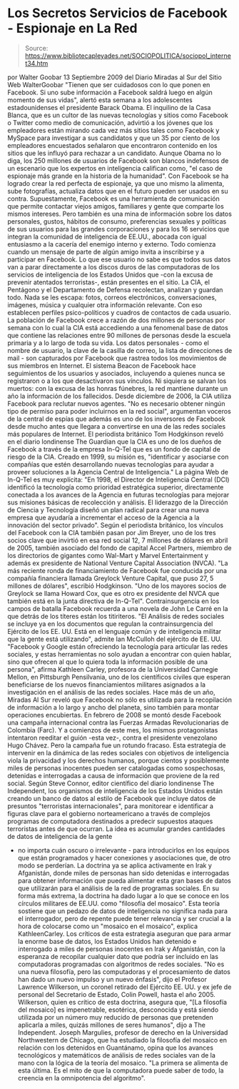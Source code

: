 # Los Secretos Servicios de Facebook - Espionaje en La Red

> Source: https://www.bibliotecapleyades.net/SOCIOPOLITICA/sociopol_internet34.htm

por Walter Goobar
13 Septiembre 2009
del Diario
Miradas al Sur
del Sitio Web
WalterGoobar
"Tienen que ser cuidadosos con lo que
ponen en Facebook. Si uno sube
información a Facebook saldrá luego en algún momento de sus vidas", alertó
esta semana a los adolescentes estadounidenses el presidente Barack Obama.
El inquilino de la Casa Blanca, que es un cultor de las nuevas tecnologías y
sitios como Facebook o Twitter como medio de comunicación, advirtió a los
jóvenes que los empleadores están mirando cada vez más sitios tales como
Facebook y MySpace para investigar a sus candidatos y que un 35 por ciento
de los empleadores encuestados señalaron que encontraron contenido en los
sitios que les influyó para rechazar a un candidato.
Aunque Obama no lo diga, los 250 millones de usuarios de Facebook son
blancos indefensos de un escenario que los expertos en inteligencia
califican como,
"el caso de espionaje más grande en la historia de la
humanidad".
Con Facebook se ha logrado crear la red perfecta de espionaje,
ya que uno mismo la alimenta, sube fotografías, actualiza datos que en el
futuro pueden ser usados en su contra.
Supuestamente, Facebook es una herramienta de comunicación que permite
contactar viejos amigos, familiares y gente que comparte los mismos
intereses. Pero también es una mina de información sobre los datos
personales, gustos, hábitos de consumo, preferencias sexuales y políticas de
sus usuarios para las grandes corporaciones y para los 16 servicios que
integran la comunidad de inteligencia de EE.UU., abocada con igual
entusiasmo a la cacería del enemigo interno y externo.
Todo comienza cuando un mensaje de parte de algún amigo invita a inscribirse
y a participar en Facebook. Lo que ese usuario no sabe es que todos sus
datos van a parar directamente a los discos duros de las computadoras de los
servicios de inteligencia de los Estados Unidos que -con la excusa de
prevenir atentados terroristas-, están presentes en el sitio.
La CIA, el
Pentágono y el Departamento de Defensa recolectan, analizan y guardan todo.
Nada se les escapa: fotos, correos electrónicos, conversaciones, imágenes,
música y cualquier otra información relevante. Con eso establecen perfiles psico-políticos y cuadros de contactos de cada usuario.
La población de Facebook crece a razón de dos millones de personas por
semana con lo cual la CIA está accediendo a una fenomenal base de datos que
contiene las relaciones entre 90 millones de personas desde la escuela
primaria y a lo largo de toda su vida.
Los datos personales - como el nombre de usuario, la clave de la casilla de
correo, la lista de direcciones de mail - son capturados por Facebook que
rastrea todos los movimientos de sus miembros en Internet.
El
sistema Beacon
de Facebook hace seguimientos de los usuarios y asociados, incluyendo a
quienes nunca se registraron o a los que desactivaron sus vínculos. Ni
siquiera se salvan los muertos: con la excusa de las honras fúnebres, la red
mantiene durante un año la información de los fallecidos.
Desde diciembre de 2006, la CIA utiliza Facebook para reclutar nuevos
agentes.
"No es necesario obtener ningún tipo de permiso para poder
incluirnos en la red social", argumentan voceros de la central de espías que
además es uno de los inversores de Facebook desde mucho antes que llegara a
convertirse en una de las redes sociales más populares de Internet.
El periodista británico Tom Hodgkinson reveló en el diario londinense
The
Guardian que la CIA es uno de los dueños de Facebook a través de la empresa
In-Q-Tel que es un fondo de capital de riesgo de la CIA.
Creado en 1999, su
misión es,
"identificar y asociarse con compañías que estén desarrollando
nuevas tecnologías para ayudar a proveer soluciones a la Agencia Central de
Inteligencia."
La página Web de
In-Q-Tel es muy explícita:
"En 1998, el Director de
Inteligencia Central (DCI) identificó la tecnología como prioridad
estratégica superior, directamente conectada a los avances de la Agencia en
futuras tecnologías para mejorar sus misiones básicas de recolección y
análisis.
El liderazgo de la Dirección de Ciencia y Tecnología diseñó un
plan radical para crear una nueva empresa que ayudaría a incrementar el
acceso de la Agencia a la innovación del sector privado".
Según el periodista británico, los vínculos del Facebook con la CIA también
pasan por Jim Breyer, uno de los tres socios clave que invirtió en esa red
social 12, 7 millones de dólares en abril de 2005, también asociado del
fondo de capital Accel Partners, miembro de los directorios de gigantes como
Wal-Mart y Marvel Entertainment y además ex presidente de National Venture
Capital Association (NVCA).
"La más reciente ronda de financiamiento de Facebook fue conducida por una
compañía financiera llamada Greylock Venture Capital, que puso 27, 5
millones de dólares", escribió Hodgkinson.
"Uno de los mayores socios de Greylock se llama Howard Cox, que es otro ex presidente del NVCA que también
está en la junta directiva de In-Q-Tel".
Contrainsurgencia en
los campos de batalla
Facebook recuerda a una novela de John Le Carré en la que detrás de los
títeres están los titiriteros.
"El Análisis de redes sociales se incluye ya
en los documentos que regulan la contrainsurgencia del Ejército de los EE. UU. Está en el lenguaje común y de inteligencia militar que la gente está
utilizando", admite Ian McCulloh del ejército de EE. UU.
"Facebook y Google están ofreciendo la tecnología para articular las redes
sociales, y estas herramientas no solo ayudan a encontrar con quien hablar,
sino que ofrecen al que lo quiera toda la información posible de una
persona", afirma Kathleen Carley, profesora de la Universidad Carnegie
Mellon, en Pittsburgh Pensilvania, uno de los científicos civiles que
esperan beneficiarse de los nuevos financiamientos militares asignados a la
investigación en el análisis de las redes sociales.
Hace más de un año,
Miradas Al Sur reveló que Facebook no sólo es utilizada
para la recopilación de información a lo largo y ancho del planeta, sino
también para montar operaciones encubiertas.
En febrero de 2008 se montó
desde Facebook una campaña internacional contra las Fuerzas Armadas
Revolucionarias de Colombia (Farc). Y a comienzos de este mes, los mismos
protagonistas intentaron reeditar el guión -esta vez-, contra el presidente
venezolano Hugo Chávez. Pero la campaña fue un rotundo fracaso.
Esta estrategia de intervenir en la dinámica de las redes sociales con
objetivos de inteligencia viola la privacidad y los derechos humanos, porque
cientos y posiblemente miles de personas inocentes pueden ser catalogadas
como sospechosas, detenidas e interrogadas a causa de información que
proviene de la red social.
Según Steve Connor, editor científico del diario londinense The Independent,
los organismos de inteligencia de los Estados Unidos están creando un banco
de datos al estilo de Facebook que incluye datos de presuntos "terroristas
internacionales", para monitorear e identificar a figuras clave para el
gobierno norteamericano a través de complejos programas de computadora
destinados a predecir supuestos ataques terroristas antes de que ocurran.
La idea es acumular grandes cantidades de datos de inteligencia de la gente
- no importa cuán oscuro o irrelevante - para introducirlos en los equipos
que están programados y hacer conexiones y asociaciones que, de otro modo se
perderían.
La doctrina ya se aplica activamente en Irak y Afganistán, donde miles de
personas han sido detenidas e interrogadas para obtener información que
pueda alimentar esta gran bases de datos que utilizarán para el análisis de
la red de programas sociales.
En su forma más extrema, la doctrina ha dado lugar a lo que se conoce en los
círculos militares de EE.UU. como "filosofía del mosaico". Esta teoría
sostiene que un pedazo de datos de inteligencia no significa nada para el
interrogador, pero de repente puede tener relevancia y ser crucial a la hora
de colocarse como un "mosaico en el mosaico", explica KathleenCarley.
Los críticos de esta estrategia aseguran que para armar la enorme base de
datos, los Estados Unidos han detenido e interrogado a miles de personas
inocentes en Irak y Afganistán, con la esperanza de recopilar cualquier dato
que podría ser incluido en las computadoras programadas con algoritmos de
redes sociales.
"No es una nueva filosofía, pero las computadoras y el procesamiento de
datos han dado un nuevo impulso y un nuevo énfasis", dijo el Profesor
Lawrence Wilkerson, un coronel retirado del Ejército EE. UU. y ex jefe de
personal del Secretario de Estado, Colin Powell, hasta el año 2005.
Wilkerson, quien es crítico de esta doctrina, asegura que,
"[La filosofía del
mosaico] es impenetrable, esotérica, desconocida y está siendo utilizada por
un número muy reducido de personas que pretenden aplicarla a miles, quizás
millones de seres humanos", dijo a The Independent.
Joseph Margulies, profesor de derecho en la Universidad Northwestern de
Chicago, que ha estudiado la filosofía del mosaico en relación con los
detenidos en Guantánamo, opina que los avances tecnológicos y matemáticos de
análisis de redes sociales van de la mano con la lógica de la teoría del
mosaico.
"La primera se alimenta de esta última. Es el mito de que la
computadora puede saber de todo, la creencia en la omnipotencia del
algoritmo".
